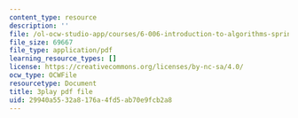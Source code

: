 ```yaml
---
content_type: resource
description: ''
file: /ol-ocw-studio-app/courses/6-006-introduction-to-algorithms-spring-2020/29940a5532a8176a4fd5ab70e9fcb2a8_Nu8YGneFCWE.pdf
file_size: 69667
file_type: application/pdf
learning_resource_types: []
license: https://creativecommons.org/licenses/by-nc-sa/4.0/
ocw_type: OCWFile
resourcetype: Document
title: 3play pdf file
uid: 29940a55-32a8-176a-4fd5-ab70e9fcb2a8
---
```

